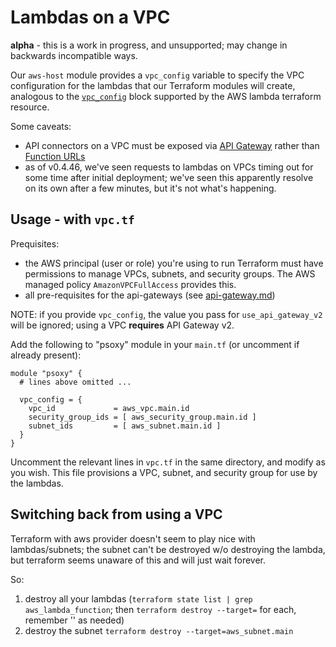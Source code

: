 # Lambdas on a VPC

**alpha** - this is a work in progress, and unsupported; may change in backwards incompatible ways.

Our `aws-host` module provides a `vpc_config` variable to specify the VPC configuration for the
lambdas that our Terraform modules will create, analogous to the
[`vpc_config`](https://registry.terraform.io/providers/hashicorp/aws/latest/docs/resources/lambda_function#vpc_config)
block supported by the AWS lambda terraform resource.

Some caveats:

- API connectors on a VPC must be exposed via [API Gateway](https://aws.amazon.com/api-gateway/)
  rather than [Function URLs](https://docs.aws.amazon.com/lambda/latest/dg/lambda-urls.html)
- as of v0.4.46, we've seen requests to lambdas on VPCs timing out for some time after initial
  deployment; we've seen this apparently resolve on its own after a few minutes, but it's not what's
  happening.

## Usage - with `vpc.tf`

Prequisites:

- the AWS principal (user or role) you're using to run Terraform must have permissions to manage
  VPCs, subnets, and security groups. The AWS managed policy `AmazonVPCFullAccess` provides this.
- all pre-requisites for the api-gateways (see [api-gateway.md](./api-gateway.md))

NOTE: if you provide `vpc_config`, the value you pass for `use_api_gateway_v2` will be ignored;
using a VPC **requires** API Gateway v2.

Add the following to "psoxy" module in your `main.tf` (or uncomment if already present):

```hcl
module "psoxy" {
  # lines above omitted ...

  vpc_config = {
    vpc_id             = aws_vpc.main.id
    security_group_ids = [ aws_security_group.main.id ]
    subnet_ids         = [ aws_subnet.main.id ]
  }
}
```

Uncomment the relevant lines in `vpc.tf` in the same directory, and modify as you wish. This file
provisions a VPC, subnet, and security group for use by the lambdas.

## Switching back from using a VPC

Terraform with aws provider doesn't seem to play nice with lambdas/subnets; the subnet can't be
destroyed w/o destroying the lambda, but terraform seems unaware of this and will just wait forever.

So:

1. destroy all your lambdas (`terraform state list | grep aws_lambda_function`; then
   `terraform destroy --target=` for each, remember '' as needed)
2. destroy the subnet `terraform destroy --target=aws_subnet.main`
